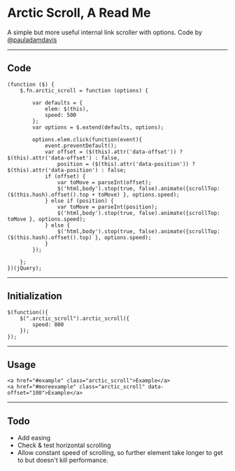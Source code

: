 # Arctic Scroll, A Read Me

A simple but more useful internal link scroller with options. Code by [@pauladamdavis](http://twitter.com/pauladamdavis)

---

## Code

	(function ($) {
	    $.fn.arctic_scroll = function (options) {

	        var defaults = {
	            elem: $(this),
	            speed: 500
	        };
	        var options = $.extend(defaults, options);

	        options.elem.click(function(event){     
	            event.preventDefault();
	            var offset = ($(this).attr('data-offset')) ? $(this).attr('data-offset') : false,
	                position = ($(this).attr('data-position')) ? $(this).attr('data-position') : false;         
	            if (offset) {
	                var toMove = parseInt(offset);
	                $('html,body').stop(true, false).animate({scrollTop: ($(this.hash).offset().top + toMove) }, options.speed);
	            } else if (position) {
	                var toMove = parseInt(position);
	                $('html,body').stop(true, false).animate({scrollTop: toMove }, options.speed);
	            } else {
	                $('html,body').stop(true, false).animate({scrollTop: ($(this.hash).offset().top) }, options.speed);
	            }
	        });

	    };
	})(jQuery);

---

## Initialization

	$(function(){
	    $(".arctic_scroll").arctic_scroll({
	        speed: 800
	    });
	});

---

## Usage

	<a href="#example" class="arctic_scroll">Example</a>
	<a href="#moreexample" class="arctic_scroll" data-offset="100">Example</a>

---

## Todo

* Add easing
* Check & test horizontal scrolling
* Allow constant speed of scrolling, so further element take longer to get to but doesn't kill performance.